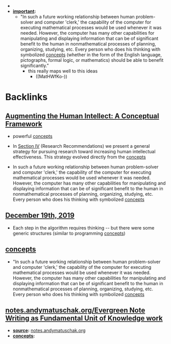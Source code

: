 - 
- **[important](<important.md>):**
    - "In such a future working relationship between human problem-solver and computer 'clerk,' the capability of the computer for executing mathematical processes would be used whenever it was needed. However, the computer has many other capabilities for manipulating and displaying information that can be of significant benefit to the human in nonmathematical processes of planning, organizing, studying, etc. Every person who does his thinking with symbolized [concepts](<concepts.md>) (whether in the form of the English language, pictographs, formal logic, or mathematics) should be able to benefit significantly."
        - this really maps well to this ideas
            - ((MatHWfKo-))

# Backlinks
## [Augmenting the Human Intellect: A Conceptual Framework](<Augmenting the Human Intellect: A Conceptual Framework.md>)
- powerful [concepts](<concepts.md>)

- []()In [Section IV](https://www.dougengelbart.org/content/view/138/[IV](<IV.md>)) (Research Recommendations) we present a general strategy for pursuing research toward increasing human intellectual effectiveness. This strategy evolved directly from the [concepts](<concepts.md>)

- In such a future working relationship between human problem-solver and computer 'clerk,' the capability of the computer for executing mathematical processes would be used whenever it was needed. However, the computer has many other capabilities for manipulating and displaying information that can be of significant benefit to the human in nonmathematical processes of planning, organizing, studying, etc. Every person who does his thinking with symbolized [concepts](<concepts.md>)

## [December 19th, 2019](<December 19th, 2019.md>)
- Each step in the algorithm requires thinking -- but there were some generic structures (similar to programming [concepts](<concepts.md>))

## [concepts](<concepts.md>)
- "In such a future working relationship between human problem-solver and computer 'clerk,' the capability of the computer for executing mathematical processes would be used whenever it was needed. However, the computer has many other capabilities for manipulating and displaying information that can be of significant benefit to the human in nonmathematical processes of planning, organizing, studying, etc. Every person who does his thinking with symbolized [concepts](<concepts.md>)

## [notes.andymatuschak.org/Evergreen Note Writing as Fundamental Unit of Knowledge work](<notes.andymatuschak.org/Evergreen Note Writing as Fundamental Unit of Knowledge work.md>)
- **[source](<source.md>):** [notes.andymatuschak.org](<notes.andymatuschak.org.md>)
- **[concepts](<concepts.md>):**

